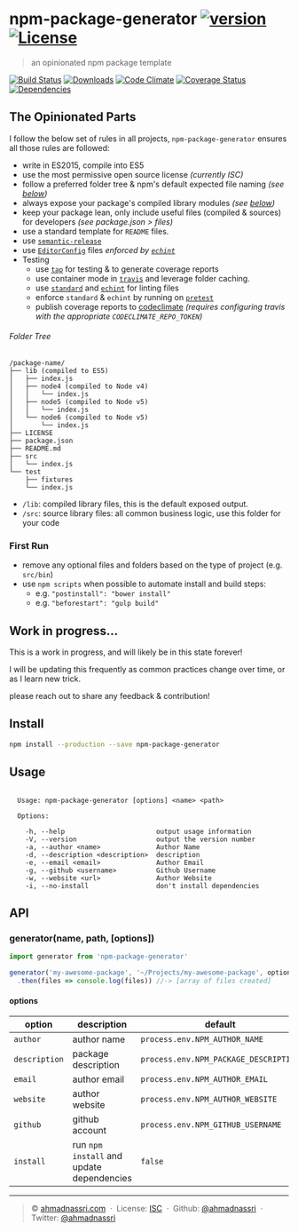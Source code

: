 # npm-package-generator [![version][npm-version]][npm-url] [![License][npm-license]][license-url]

> an opinionated npm package template

[![Build Status][travis-image]][travis-url]
[![Downloads][npm-downloads]][npm-url]
[![Code Climate][codeclimate-quality]][codeclimate-url]
[![Coverage Status][codeclimate-coverage]][codeclimate-url]
[![Dependencies][david-image]][david-url]

## The Opinionated Parts

I follow the below set of rules in all projects, `npm-package-generator` ensures all those rules are followed:

- write in ES2015, compile into ES5
- use the most permissive open source license *(currently ISC)*
- follow a preferred folder tree & npm's default expected file naming *(see [below](#folder-tree))*
- always expose your package's compiled library modules *(see [below](#folder-tree))*
- keep your package lean, only include useful files (compiled & sources) for developers *(see package.json > files)*
- use a standard template for `README` files.
- use [`semantic-release`](https://github.com/semantic-release/semantic-release)
- use [`EditorConfig`](http://editorconfig.org/) files *enforced by [`echint`](https://www.npmjs.com/package/echint)*
- Testing
  - use [`tap`](https://www.npmjs.com/package/tap) for testing & to generate coverage reports
  - use container mode in [`travis`](https://travis-ci.org/) and leverage folder caching.
  - use [`standard`](https://www.npmjs.com/package/standard) and [`echint`](https://www.npmjs.com/package/echint) for linting files
  - enforce `standard` & `echint` by running on [`pretest`](https://docs.npmjs.com/misc/scripts)
  - publish coverage reports to [codeclimate](https://codeclimate.com/) *(requires configuring travis with the appropriate `CODECLIMATE_REPO_TOKEN`)*

###### Folder Tree

```
/package-name/
├── lib (compiled to ES5)
│   ├── index.js
│   ├── node4 (compiled to Node v4)
│   │   └── index.js
│   ├── node5 (compiled to Node v5)
│   │   └── index.js
│   └── node6 (compiled to Node v5)
│       └── index.js
├── LICENSE
├── package.json
├── README.md
├── src
│   └── index.js
└── test
    ├── fixtures
    └── index.js
```

- `/lib`: compiled library files, this is the default exposed output.
- `/src`: source library files: all common business logic, use this folder for your code

### First Run

- remove any optional files and folders based on the type of project (e.g. `src/bin`)
- use `npm scripts` when possible to automate install and build steps:
  - e.g. `"postinstall": "bower install"`
  - e.g. `"beforestart": "gulp build"`

## Work in progress...

This is a work in progress, and will likely be in this state forever!

I will be updating this frequently as common practices change over time, or as I learn new trick.

please reach out to share any feedback & contribution!

## Install

```sh
npm install --production --save npm-package-generator
```

## Usage

```

  Usage: npm-package-generator [options] <name> <path>

  Options:

    -h, --help                       output usage information
    -V, --version                    output the version number
    -a, --author <name>              Author Name
    -d, --description <description>  description
    -e, --email <email>              Author Email
    -g, --github <username>          Github Username
    -w, --website <url>              Author Website
    -i, --no-install                 don't install dependencies

```

## API

### generator(name, path, [options])

```js
import generator from 'npm-package-generator'

generator('my-awesome-package', '~/Projects/my-awesome-package', options)
  .then(files => console.log(files)) //-> [array of files created]
```

#### options

| option        | description                               | default                               |
| ------------- | ----------------------------------------- | ------------------------------------- |
| `author`      | author name                               | `process.env.NPM_AUTHOR_NAME`         |
| `description` | package description                       | `process.env.NPM_PACKAGE_DESCRIPTION` |
| `email`       | author email                              | `process.env.NPM_AUTHOR_EMAIL`        |
| `website`     | author website                            | `process.env.NPM_AUTHOR_WEBSITE`      |
| `github`      | github account                            | `process.env.NPM_GITHUB_USERNAME`     |
| `install`     | run `npm install` and update dependencies | `false`                               |

----
> :copyright: [ahmadnassri.com](https://www.ahmadnassri.com/) &nbsp;&middot;&nbsp;
> License: [ISC](LICENSE) &nbsp;&middot;&nbsp;
> Github: [@ahmadnassri](https://github.com/ahmadnassri) &nbsp;&middot;&nbsp;
> Twitter: [@ahmadnassri](https://twitter.com/ahmadnassri)

[license-url]: https://github.com/ahmadnassri/npm-package-generator/blob/master/LICENSE

[travis-url]: https://travis-ci.org/ahmadnassri/npm-package-generator
[travis-image]: https://img.shields.io/travis/ahmadnassri/npm-package-generator.svg?style=flat-square

[npm-url]: https://www.npmjs.com/package/npm-package-generator
[npm-license]: https://img.shields.io/npm/l/npm-package-generator.svg?style=flat-square
[npm-version]: https://img.shields.io/npm/v/npm-package-generator.svg?style=flat-square
[npm-downloads]: https://img.shields.io/npm/dm/npm-package-generator.svg?style=flat-square

[codeclimate-url]: https://codeclimate.com/github/ahmadnassri/npm-package-generator
[codeclimate-quality]: https://img.shields.io/codeclimate/github/ahmadnassri/npm-package-generator.svg?style=flat-square
[codeclimate-coverage]: https://img.shields.io/codeclimate/coverage/github/ahmadnassri/npm-package-generator.svg?style=flat-square

[david-url]: https://david-dm.org/ahmadnassri/npm-package-generator
[david-image]: https://img.shields.io/david/ahmadnassri/npm-package-generator.svg?style=flat-square
